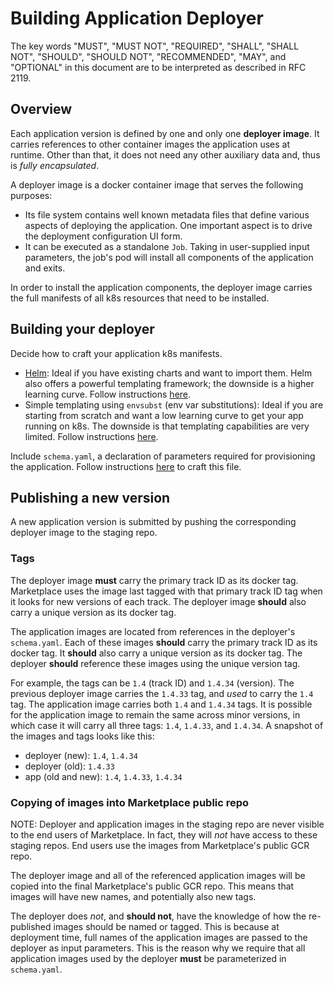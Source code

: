 # Building Application Deployer

The key words "MUST", "MUST NOT", "REQUIRED", "SHALL", "SHALL
NOT", "SHOULD", "SHOULD NOT", "RECOMMENDED",  "MAY", and
"OPTIONAL" in this document are to be interpreted as described in
RFC 2119.

## Overview

Each application version is defined by one and only one **deployer image**. It
carries references to other container images the application uses at runtime.
Other than that, it does not need any other auxiliary data and, thus is
_fully encapsulated_.

A deployer image is a docker container image that serves the following purposes:

- Its file system contains well known metadata files that define various aspects
  of deploying the application. One important aspect is to drive the deployment
  configuration UI form.
- It can be executed as a standalone `Job`. Taking in user-supplied input
  parameters, the job's pod will install all components of the application
  and exits.

In order to install the application components, the deployer image carries the
full manifests of all k8s resources that need to be installed.

## Building your deployer

Decide how to craft your application k8s manifests.

- [Helm](https://helm.sh): Ideal if you have existing charts and want to import
  them. Helm also offers a powerful templating framework; the downside is a
  higher learning curve. Follow instructions [here](building-deployer-helm.md).
- Simple templating using `envsubst` (env var substitutions): Ideal if you are
  starting from scratch and want a low learning curve to get your app running on
  k8s. The downside is that templating capabilities are very limited.
  Follow instructions [here](building-deployer-envsubst.md).

Include `schema.yaml`, a declaration of parameters required for provisioning the
application. Follow instructions [here](schema.md) to craft this file.

## Publishing a new version

A new application version is submitted by pushing the corresponding deployer image
to the staging repo.

### Tags

The deployer image **must** carry the primary track ID as its docker tag.
Marketplace uses the image last tagged with that primary track ID tag when it looks
for new versions of each track. The deployer image **should** also carry a unique
version as its docker tag.

The application images are located from references in the deployer's `schema.yaml`.
Each of these images **should** carry the primary track ID as its docker tag.
It **should** also carry a unique version as its docker tag. The deployer
**should** reference these images using the unique version tag.

For example, the tags can be `1.4` (track ID) and `1.4.34` (version). The previous
deployer image carries the `1.4.33` tag, and _used_ to carry the `1.4` tag.
The application image carries both `1.4` and `1.4.34` tags. It is possible for the
application image to remain the same across minor versions, in which case it will
carry all three tags: `1.4`, `1.4.33`, and `1.4.34`.
A snapshot of the images and tags looks like this:
- deployer (new): `1.4`, `1.4.34`
- deployer (old): `1.4.33`
- app (old and new): `1.4`, `1.4.33`, `1.4.34`

### Copying of images into Marketplace public repo

NOTE: Deployer and application images in the staging repo are never visible to the
end users of Marketplace. In fact, they will _not_ have access to these
staging repos. End users use the images from Marketplace's public GCR repo.

The deployer image and all of the referenced application images will be copied
into the final Marketplace's public GCR repo. This means that images will have
new names, and potentially also new tags.

The deployer does _not_, and **should not**, have the knowledge of how the
re-published images should be named or tagged. This is because at deployment time,
full names of the application images are passed to the deployer as input parameters.
This is the reason why we require that all application images used by the deployer
**must** be parameterized in `schema.yaml`.
